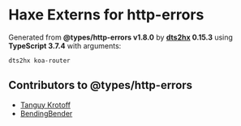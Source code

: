 # Haxe Externs for http-errors

Generated from **@types/http-errors v1.8.0** by **[dts2hx](https://github.com/haxiomic/dts2hx) 0.15.3** using **TypeScript 3.7.4** with arguments:

	dts2hx koa-router

## Contributors to @types/http-errors
- [Tanguy Krotoff](https://github.com/tkrotoff)
- [BendingBender](https://github.com/BendingBender)